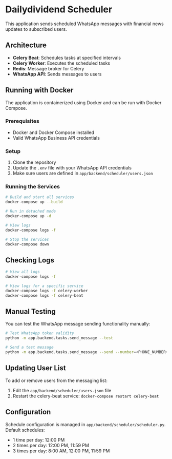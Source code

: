 # Dailydividend Scheduler

This application sends scheduled WhatsApp messages with financial news updates to subscribed users.

## Architecture

- **Celery Beat**: Schedules tasks at specified intervals
- **Celery Worker**: Executes the scheduled tasks
- **Redis**: Message broker for Celery
- **WhatsApp API**: Sends messages to users

## Running with Docker

The application is containerized using Docker and can be run with Docker Compose.

### Prerequisites

- Docker and Docker Compose installed
- Valid WhatsApp Business API credentials

### Setup

1. Clone the repository
2. Update the `.env` file with your WhatsApp API credentials
3. Make sure users are defined in `app/backend/scheduler/users.json`

### Running the Services

```bash
# Build and start all services
docker-compose up --build

# Run in detached mode
docker-compose up -d

# View logs
docker-compose logs -f

# Stop the services
docker-compose down
```

## Checking Logs

```bash
# View all logs
docker-compose logs -f

# View logs for a specific service
docker-compose logs -f celery-worker
docker-compose logs -f celery-beat
```

## Manual Testing

You can test the WhatsApp message sending functionality manually:

```bash
# Test WhatsApp token validity
python -m app.backend.tasks.send_message --test

# Send a test message
python -m app.backend.tasks.send_message --send --number=<PHONE_NUMBER>
```

## Updating User List

To add or remove users from the messaging list:
1. Edit the `app/backend/scheduler/users.json` file
2. Restart the celery-beat service: `docker-compose restart celery-beat`

## Configuration

Schedule configuration is managed in `app/backend/scheduler/scheduler.py`.
Default schedules:
- 1 time per day: 12:00 PM
- 2 times per day: 12:00 PM, 11:59 PM
- 3 times per day: 8:00 AM, 12:00 PM, 11:59 PM
